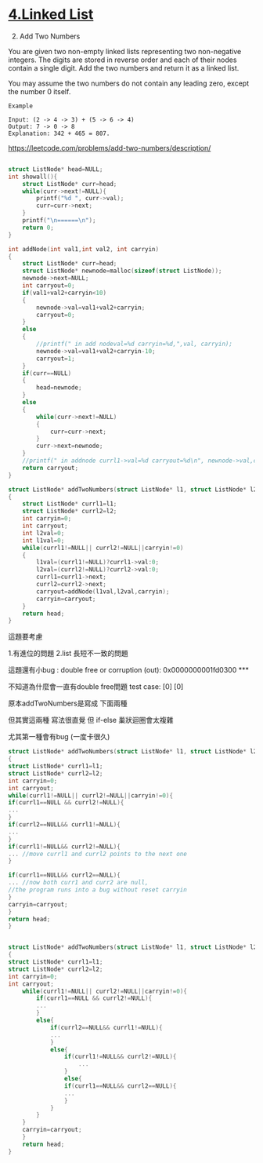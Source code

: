 
# [4.Linked List](/LinkedList.md)


2. Add Two Numbers

You are given two non-empty linked lists representing two non-negative integers. The digits are stored in reverse order and each of their nodes contain a single digit. Add the two numbers and return it as a linked list.

You may assume the two numbers do not contain any leading zero, except the number 0 itself.

    Example
    
    Input: (2 -> 4 -> 3) + (5 -> 6 -> 4)
    Output: 7 -> 0 -> 8
    Explanation: 342 + 465 = 807.
    

https://leetcode.com/problems/add-two-numbers/description/

```c

struct ListNode* head=NULL;
int showall(){
    struct ListNode* curr=head;
	while(curr->next!=NULL){
        printf("%d ", curr->val);
		curr=curr->next;
	}
    printf("\n======\n");
    return 0;
}

int addNode(int val1,int val2, int carryin)
{
    struct ListNode* curr=head;
    struct ListNode* newnode=malloc(sizeof(struct ListNode));
    newnode->next=NULL;
    int carryout=0;
    if(val1+val2+carryin<10)
    {
        newnode->val=val1+val2+carryin;
        carryout=0;
    }
    else
    {
        //printf(" in add nodeval=%d carryin=%d,",val, carryin);
        newnode->val=val1+val2+carryin-10;
        carryout=1;
    }
    if(curr==NULL)
    {
        head=newnode;
    }
    else
    {
        while(curr->next!=NULL)
        {
            curr=curr->next;
        }
        curr->next=newnode;
    }
    //printf(" in addnode currl1->val=%d carryout=%d\n", newnode->val,carryout);
    return carryout;
}

struct ListNode* addTwoNumbers(struct ListNode* l1, struct ListNode* l2)
{
    struct ListNode* currl1=l1;
    struct ListNode* currl2=l2;
    int carryin=0;
    int carryout;
    int l2val=0;
    int l1val=0;
    while(currl1!=NULL|| currl2!=NULL||carryin!=0)
    {
        l1val=(currl1!=NULL)?currl1->val:0;
        l2val=(currl2!=NULL)?currl2->val:0;
        currl1=currl1->next;
        currl2=currl2->next;
        carryout=addNode(l1val,l2val,carryin);
        carryin=carryout;
    }
    return head;
}
```
這題要考慮 

1.有進位的問題 
2.list 長短不一致的問題

這題還有小bug : double free or corruption (out): 0x0000000001fd0300 ***

不知道為什麼會一直有double free問題
test case:
[0]
[0]



原本addTwoNumbers是寫成 下面兩種

但其實這兩種 寫法很直覺 但 if-else 巢狀迴圈會太複雜  


尤其第一種會有bug (一度卡很久)

```c
struct ListNode* addTwoNumbers(struct ListNode* l1, struct ListNode* l2)
{
struct ListNode* currl1=l1;
struct ListNode* currl2=l2;
int carryin=0;
int carryout;
while(currl1!=NULL|| currl2!=NULL||carryin!=0){
if(currl1==NULL && currl2!=NULL){
...
}
if(currl2==NULL&& currl1!=NULL){
...
}
if(currl1!=NULL&& currl2!=NULL){
... //move currl1 and currl2 points to the next one
}

if(currl1==NULL&& currl2==NULL){
... //now both curr1 and curr2 are null,
//the program runs into a bug without reset carryin
}
carryin=carryout;
}
return head;
}
```

```c

struct ListNode* addTwoNumbers(struct ListNode* l1, struct ListNode* l2)
{
struct ListNode* currl1=l1;
struct ListNode* currl2=l2;
int carryin=0;
int carryout;
    while(currl1!=NULL|| currl2!=NULL||carryin!=0){
        if(currl1==NULL && currl2!=NULL){
        ...
        }
        else{
            if(currl2==NULL&& currl1!=NULL){
            ...
            }
            else{
                if(currl1!=NULL&& currl2!=NULL){
                    ...
                }
                else{
                if(currl1==NULL&& currl2==NULL){
                ...
                }
            }
        }
    }
    carryin=carryout;
    }
    return head;
}
```

